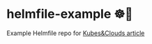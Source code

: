 # helmfile-example ☸️🔧

Example Helmfile repo for [Kubes&Clouds article](https://kubesandclouds.com/index.php/2020/12/16/helmfile/)
